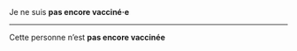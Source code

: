 <!---->Je ne suis <b>pas encore vacciné·e</b>

---

<!---->Cette personne n’est <b>pas encore vaccinée</b>
